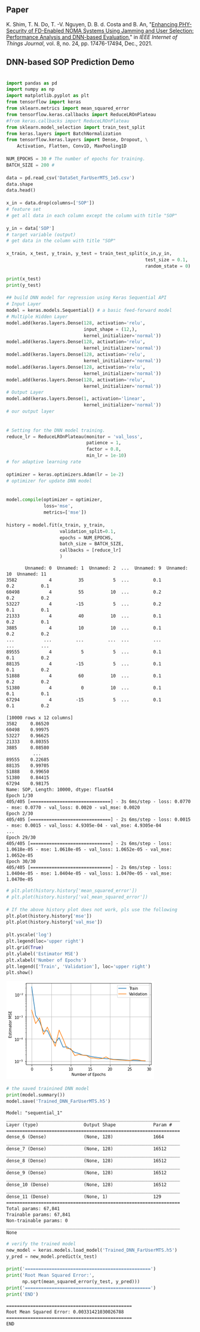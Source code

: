 ## Paper

K. Shim, T. N. Do, T. -V. Nguyen, D. B. d. Costa and B. An, "[Enhancing PHY-Security of FD-Enabled NOMA Systems Using Jamming and User Selection: Performance Analysis and DNN-based Evaluation](https://ieeexplore.ieee.org/document/9431237)," in _IEEE Internet of Things Journal_, vol. 8, no. 24, pp. 17476-17494, Dec., 2021.


## DNN-based SOP Prediction Demo
```python

import pandas as pd
import numpy as np
import matplotlib.pyplot as plt
from tensorflow import keras
from sklearn.metrics import mean_squared_error
from tensorflow.keras.callbacks import ReduceLROnPlateau
#from keras.callbacks import ReduceLROnPlateau
from sklearn.model_selection import train_test_split
from keras.layers import BatchNormalization
from tensorflow.keras.layers import Dense, Dropout, \
    Activation, Flatten, Conv1D, MaxPooling1D

NUM_EPOCHS = 30 # The number of epochs for training.
BATCH_SIZE = 200 #  

data = pd.read_csv('DataSet_FarUserMTS_1e5.csv')
data.shape
data.head()

x_in = data.drop(columns=['SOP']) 
# feature set
# get all data in each column except the column with title "SOP"

y_in = data['SOP'] 
# target variable (output)
# get data in the column with title "SOP"

x_train, x_test, y_train, y_test = train_test_split(x_in,y_in,
                                                    test_size = 0.1,
                                                    random_state = 0)

print(x_test)
print(y_test)

## build DNN model for regression using Keras Sequential API
# Input Layer
model = keras.models.Sequential() # a basic feed-forward model
# Multiple Hidden Layer
model.add(keras.layers.Dense(128, activation='relu', 
                             input_shape = (12,), 
                             kernel_initializer='normal'))
model.add(keras.layers.Dense(128, activation='relu', 
                             kernel_initializer='normal'))
model.add(keras.layers.Dense(128, activation='relu', 
                             kernel_initializer='normal'))
model.add(keras.layers.Dense(128, activation='relu', 
                             kernel_initializer='normal'))
model.add(keras.layers.Dense(128, activation='relu', 
                             kernel_initializer='normal'))
# Output Layer
model.add(keras.layers.Dense(1, activation='linear',
                             kernel_initializer='normal'))  
# our output layer 


# Setting for the DNN model training. 
reduce_lr = ReduceLROnPlateau(monitor = 'val_loss', 
                              patience = 1, 
                              factor = 0.8, 
                              min_lr = 1e-10) 
# for adaptive learning rate

optimizer = keras.optimizers.Adam(lr = 1e-2) 
# optimizer for update DNN model


model.compile(optimizer = optimizer,
              loss='mse',
              metrics=['mse'])

history = model.fit(x_train, y_train, 
                    validation_split=0.1,
                    epochs = NUM_EPOCHS,  
                    batch_size = BATCH_SIZE,
                    callbacks = [reduce_lr]
                    )
```

           Unnamed: 0  Unnamed: 1  Unnamed: 2  ...  Unnamed: 9  Unnamed: 10  Unnamed: 11
    3582            4          35           5  ...         0.1          0.2          0.1
    60498           4          55          10  ...         0.2          0.2          0.2
    53227           4         -15           5  ...         0.2          0.1          0.1
    21333           4          40          10  ...         0.1          0.2          0.1
    3885            4          10          10  ...         0.1          0.2          0.2
    ...           ...         ...         ...  ...         ...          ...          ...
    89555           4           5           5  ...         0.1          0.1          0.2
    88135           4         -15           5  ...         0.1          0.1          0.2
    51888           4          60          10  ...         0.1          0.2          0.2
    51380           4           0          10  ...         0.1          0.1          0.1
    67294           4         -15           5  ...         0.1          0.1          0.2
    
    [10000 rows x 12 columns]
    3582     0.86520
    60498    0.99975
    53227    0.96625
    21333    0.80355
    3885     0.08580
              ...   
    89555    0.22685
    88135    0.99705
    51888    0.99650
    51380    0.84415
    67294    0.98175
    Name: SOP, Length: 10000, dtype: float64
    Epoch 1/30
    405/405 [==============================] - 3s 6ms/step - loss: 0.0770 - mse: 0.0770 - val_loss: 0.0020 - val_mse: 0.0020
    Epoch 2/30
    405/405 [==============================] - 2s 6ms/step - loss: 0.0015 - mse: 0.0015 - val_loss: 4.9305e-04 - val_mse: 4.9305e-04
    ...
    Epoch 29/30
    405/405 [==============================] - 2s 6ms/step - loss: 1.0618e-05 - mse: 1.0618e-05 - val_loss: 1.0652e-05 - val_mse: 1.0652e-05
    Epoch 30/30
    405/405 [==============================] - 2s 6ms/step - loss: 1.0404e-05 - mse: 1.0404e-05 - val_loss: 1.0470e-05 - val_mse: 1.0470e-05

```python
# plt.plot(history.history['mean_squared_error'])
# plt.plot(history.history['val_mean_squared_error'])

# If the above history plot does not work, pls use the following
plt.plot(history.history['mse'])
plt.plot(history.history['val_mse'])

plt.yscale('log')
plt.legend(loc='upper right')
plt.grid(True)
plt.ylabel('Estimator MSE')
plt.xlabel('Number of Epochs')
plt.legend(['Train', 'Validation'], loc='upper right')
plt.show()
```

![png](output_2_1.png)


```python
# the saved trainined DNN model
print(model.summary())
model.save('Trained_DNN_FarUserMTS.h5')
```

    Model: "sequential_1"
    _________________________________________________________________
    Layer (type)                 Output Shape              Param #   
    =================================================================
    dense_6 (Dense)              (None, 128)               1664      
    _________________________________________________________________
    dense_7 (Dense)              (None, 128)               16512     
    _________________________________________________________________
    dense_8 (Dense)              (None, 128)               16512     
    _________________________________________________________________
    dense_9 (Dense)              (None, 128)               16512     
    _________________________________________________________________
    dense_10 (Dense)             (None, 128)               16512     
    _________________________________________________________________
    dense_11 (Dense)             (None, 1)                 129       
    =================================================================
    Total params: 67,841
    Trainable params: 67,841
    Non-trainable params: 0
    _________________________________________________________________
    None



```python
# verify the trained model
new_model = keras.models.load_model('Trained_DNN_FarUserMTS.h5')
y_pred = new_model.predict(x_test)

print('===============================================')
print('Root Mean Squared Error:', 
      np.sqrt(mean_squared_error(y_test, y_pred))) 
print('===============================================')
print('END')
```

    ===============================================
    Root Mean Squared Error: 0.00331421030026788
    ===============================================
    END
 

